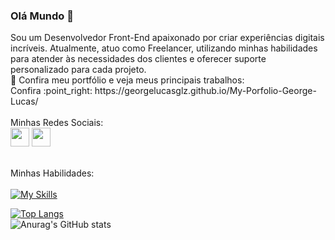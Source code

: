 
### Olá Mundo :rocket:
<link
  rel="stylesheet"
  href="https://cdn.jsdelivr.net/gh/dheereshagrwal/colored-icons@1.7.4/src/app/ci.min.css"
/>
Sou um Desenvolvedor Front-End apaixonado por criar experiências digitais incríveis. Atualmente, atuo como Freelancer, utilizando minhas habilidades para atender às necessidades dos clientes e oferecer suporte personalizado para cada projeto.
<br>
🚀 Confira meu portfólio e veja meus principais trabalhos:
<br>
Confira  :point_right: https://georgelucasglz.github.io/My-Porfolio-George-Lucas/
<br>
<br>
Minhas Redes Sociais:
<br>
<a href= "https://www.instagram.com/george_lucaszz/"><img width='30px' src="https://github.com/dheereshagrwal/colored-icons/raw/master/public/icons/instagram/instagram.svg"></img></a>
<a href= "https://www.linkedin.com/in/george-matos/"><img width='30px' src="https://cdn-icons-png.flaticon.com/256/174/174857.png"></img></a>
<br>
<br>

Minhas Habilidades:
<br>
<br>
[![My Skills](https://skillicons.dev/icons?i=js,html,css,nodejs,git,github)](https://skillicons.dev)
<br>

[![Top Langs](https://github-readme-stats.vercel.app/api/top-langs/?username=GeorgeLucasGLz)](https://github.com/anuraghazra/github-readme-stats)
<br>
![Anurag's GitHub stats](https://github-readme-stats.vercel.app/api?username=GeorgeLucasGLz&show_icons=true&theme=radical)
